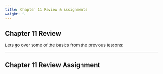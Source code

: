 ```yaml
---
title: Chapter 11 Review & Assignments
weight: 5
---
```

## Chapter 11 Review

Lets go over some of the basics from the previous lessons:


---

## Chapter 11 Review Assignment


